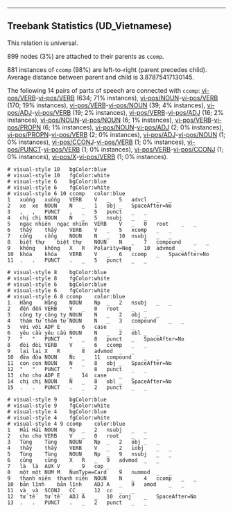 

--------------------------------------------------------------------------------

## Treebank Statistics (UD_Vietnamese)

This relation is universal.

899 nodes (3%) are attached to their parents as `ccomp`.

881 instances of `ccomp` (98%) are left-to-right (parent precedes child).
Average distance between parent and child is 3.87875417130145.

The following 14 pairs of parts of speech are connected with `ccomp`: [vi-pos/VERB]()-[vi-pos/VERB]() (634; 71% instances), [vi-pos/NOUN]()-[vi-pos/VERB]() (170; 19% instances), [vi-pos/VERB]()-[vi-pos/NOUN]() (39; 4% instances), [vi-pos/ADJ]()-[vi-pos/VERB]() (19; 2% instances), [vi-pos/VERB]()-[vi-pos/ADJ]() (16; 2% instances), [vi-pos/NOUN]()-[vi-pos/NOUN]() (6; 1% instances), [vi-pos/VERB]()-[vi-pos/PROPN]() (6; 1% instances), [vi-pos/NOUN]()-[vi-pos/ADJ]() (2; 0% instances), [vi-pos/PROPN]()-[vi-pos/VERB]() (2; 0% instances), [vi-pos/ADJ]()-[vi-pos/NOUN]() (1; 0% instances), [vi-pos/CCONJ]()-[vi-pos/VERB]() (1; 0% instances), [vi-pos/PUNCT]()-[vi-pos/VERB]() (1; 0% instances), [vi-pos/VERB]()-[vi-pos/CCONJ]() (1; 0% instances), [vi-pos/X]()-[vi-pos/VERB]() (1; 0% instances).


~~~ conllu
# visual-style 10	bgColor:blue
# visual-style 10	fgColor:white
# visual-style 6	bgColor:blue
# visual-style 6	fgColor:white
# visual-style 6 10 ccomp	color:blue
1	xuống	xuống	VERB	V	_	5	advcl	_	_
2	xe	xe	NOUN	N	_	1	obj	_	SpaceAfter=No
3	,	,	PUNCT	,	_	5	punct	_	_
4	chị	chị	NOUN	N	_	5	nsubj	_	_
5	ngạc nhiên	ngạc nhiên	VERB	V	_	0	root	_	_
6	thấy	thấy	VERB	V	_	5	xcomp	_	_
7	cổng	cổng	NOUN	N	_	10	nsubj	_	_
8	biệt thự	biệt thự	NOUN	N	_	7	compound	_	_
9	không	không	X	R	Polarity=Neg	10	advmod	_	_
10	khóa	khóa	VERB	V	_	6	ccomp	_	SpaceAfter=No
11	.	.	PUNCT	.	_	5	punct	_	_

~~~


~~~ conllu
# visual-style 8	bgColor:blue
# visual-style 8	fgColor:white
# visual-style 6	bgColor:blue
# visual-style 6	fgColor:white
# visual-style 6 8 ccomp	color:blue
1	Hằng	Hằng	NOUN	Np	_	2	nsubj	_	_
2	đến	đến	VERB	V	_	0	root	_	_
3	công ty	công ty	NOUN	N	_	2	obj	_	_
4	thám tử	thám tử	NOUN	N	_	3	compound	_	_
5	với	với	ADP	E	_	6	case	_	_
6	yêu cầu	yêu cầu	NOUN	N	_	2	obl	_	_
7	"	"	PUNCT	"	_	8	punct	_	SpaceAfter=No
8	đòi	đòi	VERB	V	_	6	ccomp	_	_
9	lại	lại	X	R	_	8	advmod	_	_
10	đứa	đứa	NOUN	Nc	_	11	compound	_	_
11	con	con	NOUN	N	_	8	obj	_	SpaceAfter=No
12	"	"	PUNCT	"	_	8	punct	_	_
13	cho	cho	ADP	E	_	14	case	_	_
14	chị	chị	NOUN	N	_	8	obl	_	SpaceAfter=No
15	.	.	PUNCT	.	_	2	punct	_	_

~~~


~~~ conllu
# visual-style 9	bgColor:blue
# visual-style 9	fgColor:white
# visual-style 4	bgColor:blue
# visual-style 4	fgColor:white
# visual-style 4 9 ccomp	color:blue
1	Hải	Hải	NOUN	Np	_	2	nsubj	_	_
2	cho	cho	VERB	V	_	0	root	_	_
3	Tùng	Tùng	NOUN	Np	_	2	obj	_	_
4	thấy	thấy	VERB	V	_	2	iobj	_	_
5	Tùng	Tùng	NOUN	Np	_	9	nsubj	_	_
6	cũng	cũng	X	R	_	9	advmod	_	_
7	là	là	AUX	V	_	9	cop	_	_
8	một	một	NUM	M	NumType=Card	9	nummod	_	_
9	thanh niên	thanh niên	NOUN	N	_	4	ccomp	_	_
10	bản lĩnh	bản lĩnh	ADJ	A	_	9	amod	_	_
11	và	và	SCONJ	CC	_	12	cc	_	_
12	tử tế	tử tế	ADJ	A	_	10	conj	_	SpaceAfter=No
13	.	.	PUNCT	.	_	2	punct	_	_

~~~


